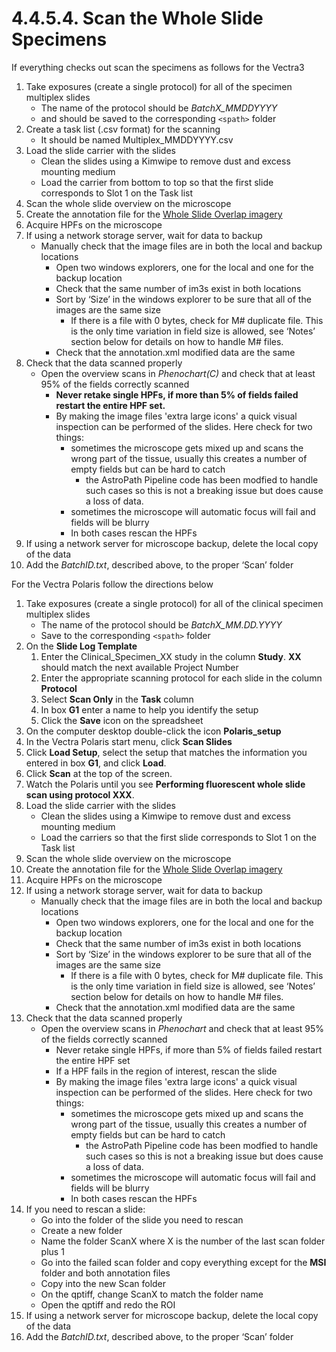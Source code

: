 # 4.4.5.4. Scan the Whole Slide Specimens
If everything checks out scan the specimens as follows for the Vectra3
1. Take exposures (create a single protocol) for all of the specimen multiplex slides 
    - The name of the protocol should be *BatchX_MMDDYYYY* 
    - and should be saved to the corresponding ```<spath>``` folder
2.	Create a task list (.csv format) for the scanning
    - It should be named Multiplex_MMDDYYYY.csv
3.	Load the slide carrier with the slides
    - Clean the slides using a Kimwipe to remove dust and excess mounting medium
    - Load the carrier from bottom to top so that the first slide corresponds to Slot 1 on the Task list
4.	Scan the whole slide overview on the microscope
5.	Create the annotation file for the [Whole Slide Overlap imagery](CreatingaWholeSlideScanningPlan.md)
6.	Acquire HPFs on the microscope
7.	If using a network storage server, wait for data to backup
    - Manually check that the image files are in both the local and backup locations
      - Open two windows explorers, one for the local and one for the backup location
      - Check that the same number of im3s exist in both locations 
      - Sort by ‘Size’ in the windows explorer to be sure that all of the images are the same size
        - If there is a file with 0 bytes, check for M# duplicate file. This is the only time variation in field size is allowed, see ‘Notes’ section below for details on how to handle M# files.
      - Check that the annotation.xml modified data are the same
8. Check that the data scanned properly
   - Open the overview scans in *Phenochart(C)* and check that at least 95% of the fields correctly scanned
      - **Never retake single HPFs, if more than 5% of fields failed restart the entire HPF set.**
      - By making the image files 'extra large icons' a quick visual inspection can be performed of the slides. Here check for two things:
        - sometimes the microscope gets mixed up and scans the wrong part of the tissue, usually this creates a number of empty fields but can be hard to catch 
          - the AstroPath Pipeline code has been modfied to handle such cases so this is not a breaking issue but does cause a loss of data.
        - sometimes the microscope will automatic focus will fail and fields will be blurry
        - In both cases rescan the HPFs
9. If using a network server for microscope backup, delete the local copy of the data 
10.	Add the *BatchID.txt*, described above, to the proper ‘Scan’ folder

For the Vectra Polaris follow the directions below
1. Take exposures (create a single protocol) for all of the clinical specimen multiplex slides 
    - The name of the protocol should be *BatchX_MM.DD.YYYY* 
    - Save to the corresponding ```<spath>``` folder
1.	On the **Slide Log Template**
	1.	Enter the Clinical_Specimen_XX study in the column **Study**. **XX** should match the next available Project Number
	1.	Enter the appropriate scanning protocol for each slide in the column **Protocol**
	1.	Select **Scan Only** in the **Task** column
	1.	In box **G1** enter a name to help you identify the setup
	1.	Click the **Save** icon on the spreadsheet
1.	On the computer desktop double-click the icon **Polaris_setup**
1.	In the Vectra Polaris start menu, click **Scan Slides**
1.	Click **Load Setup**, select the setup that matches the information you entered in box **G1**, and click **Load**.
1.	Click **Scan** at the top of the screen.
1.	Watch the Polaris until you see **Performing fluorescent whole slide scan using protocol XXX**.
1.	Load the slide carrier with the slides
    - Clean the slides using a Kimwipe to remove dust and excess mounting medium
    - Load the carriers so that the first slide corresponds to Slot 1 on the Task list
1.	Scan the whole slide overview on the microscope
1.	Create the annotation file for the [Whole Slide Overlap imagery](CreatingaWholeSlideScanningPlan.md)
1.	Acquire HPFs on the microscope
1.	If using a network storage server, wait for data to backup
    - Manually check that the image files are in both the local and backup locations
      - Open two windows explorers, one for the local and one for the backup location
      - Check that the same number of im3s exist in both locations 
      - Sort by ‘Size’ in the windows explorer to be sure that all of the images are the same size
        - If there is a file with 0 bytes, check for M# duplicate file. This is the only time variation in field size is allowed, see ‘Notes’ section below for details on how to handle M# files.
      - Check that the annotation.xml modified data are the same
1. Check that the data scanned properly
   - Open the overview scans in *Phenochart* and check that at least 95% of the fields correctly scanned
      - Never retake single HPFs, if more than 5% of fields failed restart the entire HPF set
      - If a HPF fails in the region of interest, rescan the slide
      - By making the image files 'extra large icons' a quick visual inspection can be performed of the slides. Here check for two things:
        - sometimes the microscope gets mixed up and scans the wrong part of the tissue, usually this creates a number of empty fields but can be hard to catch 
          - the AstroPath Pipeline code has been modfied to handle such cases so this is not a breaking issue but does cause a loss of data.
        - sometimes the microscope will automatic focus will fail and fields will be blurry
        - In both cases rescan the HPFs
1. If you need to rescan a slide:
   - Go into the folder of the slide you need to rescan
   - Create a new folder
   - Name the folder ScanX where X is the number of the last scan folder plus 1
   - Go into the failed scan folder and copy everything except for the **MSI** folder and both annotation files
   - Copy into the new Scan folder
   - On the qptiff, change ScanX to match the folder name
   - Open the qptiff and redo the ROI
1. If using a network server for microscope backup, delete the local copy of the data 
1.	Add the *BatchID.txt*, described above, to the proper ‘Scan’ folder
